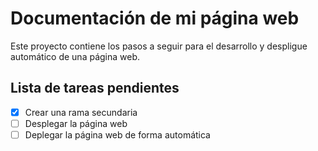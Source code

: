 # Documentación de mi página web

Este proyecto contiene los pasos a seguir para el desarrollo y despligue automático de una página web.

## Lista de tareas pendientes

- [x] Crear una rama secundaria
- [ ] Desplegar la página web
- [ ] Deplegar la página web de forma automática